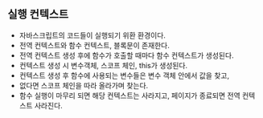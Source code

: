 ## 실행 컨텍스트

- 자바스크립트의 코드들이 실행되기 위환 환경이다.
- 전역 컨텍스트와 함수 컨텍스트, 블록문이 존재한다.
- 전역 컨텍스트 생성 후에 함수가 호출할 때마다 함수 컨텍스트가 생성된다.
- 컨텍스트 생성 시 변수객체, 스코프 체인, this가 생성된다.
- 컨텍스트 생성 후 함수에 사용되는 변수들은 변수 객체 안에서 값을 찾고,
- 없다면 스코프 체인을 따라 올라가며 찾는다.
- 함수 실행이 마무리 되면 해당 컨텍스트는 사라지고, 페이지가 종료되면 전역 컨텍스트 사라진다.
